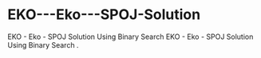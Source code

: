 # EKO---Eko---SPOJ-Solution
EKO - Eko  - SPOJ Solution Using Binary Search 
EKO - Eko  - SPOJ Solution Using Binary Search
.
